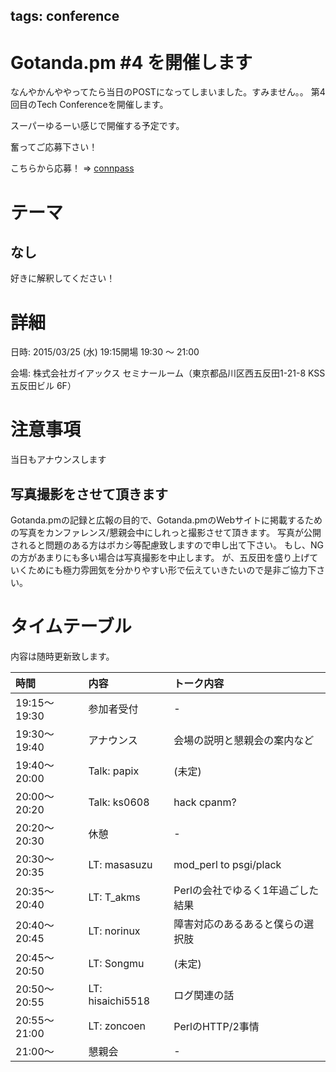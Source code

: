 tags: conference
---
# Gotanda.pm #4 を開催します

なんやかんややってたら当日のPOSTになってしまいました。すみません。。
第4回目のTech Conferenceを開催します。

スーパーゆるーい感じで開催する予定です。

奮ってご応募下さい！

こちらから応募！ => [connpass](http://gotanda-pm.connpass.com/event/11993/)

# テーマ

## なし

好きに解釈してください！

# 詳細

日時: 2015/03/25 (水) 19:15開場 19:30 〜 21:00

会場: 株式会社ガイアックス セミナールーム（東京都品川区西五反田1-21-8 KSS五反田ビル 6F）

# 注意事項

当日もアナウンスします

## 写真撮影をさせて頂きます

Gotanda.pmの記録と広報の目的で、Gotanda.pmのWebサイトに掲載するための写真をカンファレンス/懇親会中にしれっと撮影させて頂きます。
写真が公開されると問題のある方はボカシ等配慮致しますので申し出て下さい。
もし、NGの方があまりにも多い場合は写真撮影を中止します。
が、五反田を盛り上げていくためにも極力雰囲気を分かりやすい形で伝えていきたいので是非ご協力下さい。

# タイムテーブル

内容は随時更新致します。

| 時間         | 内容                 | トーク内容                                     |
|:-------------|:---------------------|:-----------------------------------------------|
| 19:15〜19:30 | 参加者受付           | -                                              |
| 19:30〜19:40 | アナウンス           | 会場の説明と懇親会の案内など                   |
| 19:40〜20:00 | Talk: papix          | (未定)                                         |
| 20:00〜20:20 | Talk: ks0608         | hack cpanm?                                    |
| 20:20〜20:30 | 休憩                 | -                                              |
| 20:30〜20:35 | LT: masasuzu         | mod_perl to psgi/plack                         |
| 20:35〜20:40 | LT: T_akms           | Perlの会社でゆるく1年過ごした結果              |
| 20:40〜20:45 | LT: norinux          | 障害対応のあるあると僕らの選択肢               |
| 20:45〜20:50 | LT: Songmu           | (未定)                                         |
| 20:50〜20:55 | LT: hisaichi5518     | ログ関連の話                                   |
| 20:55〜21:00 | LT: zoncoen          | PerlのHTTP/2事情                               |
| 21:00〜      | 懇親会               | -                                              |
